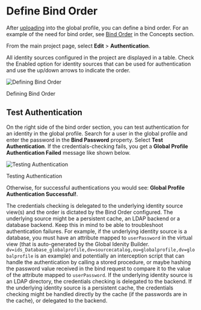 # Define Bind Order

After [uploading](#upload) into the global profile, you can define a bind order. For an example of the need for bind order, see [Bind Order](#bind-order) in the Concepts section.

From the main project page, select **Edit** > **Authentication**.

All identity sources configured in the project are displayed in a table. Check the Enabled option for identity sources that can be used for authentication and use the up/down arrows to indicate the order.

![Defining Bind Order](./media/image53.png)

Defining Bind Order

## Test Authentication

On the right side of the bind order section, you can test authentication for an identity in the global profile. Search for a user in the global profile and enter the password in the **Bind Password** property. Select **Test Authentication**. If the credentials-checking fails, you get a **Global Profile Authentication Failed** message like shown below.

![Testing Authentication](./media/image54.png)

Testing Authentication

Otherwise, for successful authentications you would see: **Global Profile Authentication Successful!**.

The credentials checking is delegated to the underlying identity source view(s) and the order is dictated by the Bind Order configured. The underlying source might be a persistent cache, an LDAP backend or a database backend. Keep this in mind to be able to troubleshoot authentication failures. For example, if the underlying identity source is a database, you must have an attribute mapped to `userPassword` in the virtual view (that is auto-generated by the Global Idenity Builder. `dv=ids_Database_globalprofile,dv=sourcecatalog,ou=globalprofile,dv=globalprofile` is an example) and potentially an interception script that can handle the authentication by calling a stored procedure, or maybe hashing the password value received in the bind request to compare it to the value of the attribute mapped to `userPassword`. If the underlying identity source is an LDAP directory, the credentials checking is delegated to the backend. If the underlying identity source is a persistent cache, the credentials checking might be handled directly by the cache (if the passwords are in the cache), or delegated to the backend.
